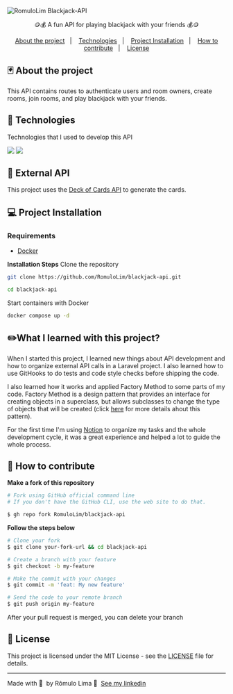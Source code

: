 ![RomuloLim Blackjack-API](https://preview.dragon-code.pro/Romulo-lima/Blackjack-API.svg?brand=laravel&season=disabled&mode=auto)

<p align="center">🪙💰 A fun API for playing blackjack with your friends 💰🪙</p>

<p align="center">
  <a href="#%EF%B8%8F-about-the-project">About the project</a>&nbsp;&nbsp;&nbsp;|&nbsp;&nbsp;&nbsp;
  <a href="#-technologies">Technologies</a>&nbsp;&nbsp;&nbsp;|&nbsp;&nbsp;&nbsp;
  <a href="#-getting-started">Project Installation</a>&nbsp;&nbsp;&nbsp;|&nbsp;&nbsp;&nbsp;
  <a href="#-how-to-contribute">How to contribute</a>&nbsp;&nbsp;&nbsp;|&nbsp;&nbsp;&nbsp;
  <a href="#-license">License</a>
</p>

##  🃏️ About the project

This API contains routes to authenticate users and room owners, create rooms, join rooms, and play blackjack with your friends.

## 🚀 Technologies

Technologies that I used to develop this API

<img src="https://img.shields.io/badge/laravel-FF2D20?style=for-the-badge&logo=laravel&logoColor=fff&labelColor=FF2D20" /> <img src="https://img.shields.io/badge/postgres-0064a5?style=for-the-badge&logo=postgresql&logoColor=fff&labelColor=0064a5" />

## 📖 External API
This project uses the [Deck of Cards API](https://deckofcardsapi.com/) to generate the cards.

## 💻 Project Installation

### Requirements

- [Docker](https://www.docker.com/)

**Installation Steps**
Clone the repository
```sh
git clone https://github.com/RomuloLim/blackjack-api.git
```

```sh
cd blackjack-api
```

Start containers with Docker
```sh
docker compose up -d
```

## ✏️What I learned with this project?
When I started this project, I learned new things about API development and how to organize external API calls in a Laravel project.
I also learned how to use GitHooks to do tests and code style checks before shipping the code.

I also learned how it works and applied Factory Method to some parts of my code. Factory Method is a design pattern that provides an interface for creating objects in a superclass, but allows subclasses to change the type of objects that will be created (click [here](https://refactoring.guru/design-patterns/factory-method) for more details ahout this pattern).

For the first time I'm using [Notion](https://www.notion.so/) to organize my tasks and the whole development cycle, it was a great experience and helped a lot to guide the whole process.

## 🤔 How to contribute

**Make a fork of this repository**

```bash
# Fork using GitHub official command line
# If you don't have the GitHub CLI, use the web site to do that.

$ gh repo fork RomuloLim/blackjack-api
```

**Follow the steps below**

```bash
# Clone your fork
$ git clone your-fork-url && cd blackjack-api

# Create a branch with your feature
$ git checkout -b my-feature

# Make the commit with your changes
$ git commit -m 'feat: My new feature'

# Send the code to your remote branch
$ git push origin my-feature
```

After your pull request is merged, you can delete your branch

## 📝 License

This project is licensed under the MIT License - see the [LICENSE](LICENSE) file for details.

---

Made with 💜 &nbsp;by Rômulo Lima 👋 &nbsp;[See my linkedin](https://www.linkedin.com/in/romulolim/)

